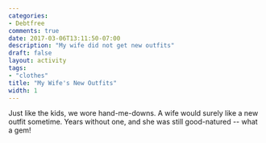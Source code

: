 ```yaml
---
categories:
- Debtfree
comments: true
date: 2017-03-06T13:11:50-07:00
description: "My wife did not get new outfits"
draft: false
layout: activity
tags:
- "clothes"
title: "My Wife's New Outfits"
width: 1
---
```


Just like the kids, we wore hand-me-downs.  A wife would surely like a new outfit sometime.  Years without one, and she was still good-natured -- what a gem!

